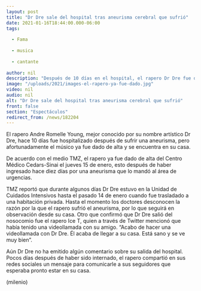 ```yaml
---
layout: post
title: "Dr Dre sale del hospital tras aneurisma cerebral que sufrió"
date: 2021-01-16T18:44:00.000-06:00
tags:
  
  - Fama
  
  - musica
  
  - cantante
  
author: nil
description: "Después de 10 días en el hospital, el rapero Dr Dre fue dado de alta después de sufrir una aneurisma."
image: "/uploads/2021/images-el-rapero-ya-fue-dado.jpg"
video: nil
audio: nil
alt: "Dr Dre sale del hospital tras aneurisma cerebral que sufrió"
front: false
section: "Espectáculos"
redirect_from: /news/182204
---
```


El rapero Andre Romelle Young, mejor conocido por su nombre artístico Dr Dre, hace 10 días fue hospitalizado después de sufrir una aneurisma, pero afortunadamente el músico ya fue dado de alta y se encuentra en su casa. 

De acuerdo con el medio TMZ, el rapero ya fue dado de alta del Centro Médico Cedars-Sinai el jueves 15 de enero, esto después de haber ingresado hace diez días por una aneurisma que lo mandó al área de urgencias. 

TMZ reportó que durante algunos días Dr Dre estuvo en la Unidad de Cuidados Intensivos hasta el pasado 14 de enero cuando fue trasladado a una habitación privada. Hasta el momento los doctores desconocen la razón por la que el rapero sufrió el aneurisma, por lo que seguirá en observación desde su casa.
Otro que confirmó que Dr Dre salió del nosocomio fue el rapero Ice T, quien a través de Twitter mencionó que había tenido una videollamada con su amigo. 
“Acabo de hacer una videollamada con Dr Dre. Él acaba de llegar a su casa. Está sano y se ve muy bien”. 

Aún Dr Dre no ha emitido algún comentario sobre su salida del hospital. Pocos días después de haber sido internado, el rapero compartió en sus redes sociales un mensaje para comunicarle a sus seguidores que esperaba pronto estar en su casa. 

(milenio)